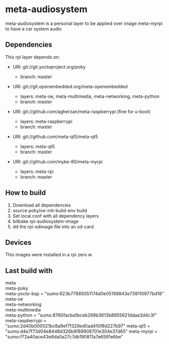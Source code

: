 # meta-audiosystem

meta-audiosystem is a personal layer to be applied over image meta-myrpi to have a car system audio

## Dependencies

This rpi layer depends on:

* URI: git://git.yoctoproject.org/poky
  * branch: master

* URI: git://git.openembedded.org/meta-openembedded
  * layers: meta-oe, meta-multimedia, meta-networking, meta-python
  * branch: master

* URI: git://github.com/agherzan/meta-raspberrypi (fine for u-boot)
  * layers: meta-raspberrypi
  * branch: master

* URI: git://github.com/meta-qt5/meta-qt5
  * layers: meta-qt5
  * branch: master

* URI: git://github.com/myke-80/meta-myrpi
  * layers: meta-rpi
  * branch: master

## How to build 

1. Download all dependencies
2. source poky/oe-init-build-env build
3. Set local.conf with all dependency layers
4. bitbake rpi-audiosystem-image
5. dd the rpi-sdimage file into an sd-card

## Devices

This images were installed in a rpi zero w.

## Last build with

meta                 
meta-poky            
meta-yocto-bsp       = "sumo:623b77885051174d0e05198843e739110977bd18"
meta-oe              
meta-networking      
meta-multimedia      
meta-python          = "sumo:8760facba1bceb299b3613b8955621ddaa3d4c3f"
meta-raspberrypi     = "sumo:2d40b000021bc8a9ef7f329ed0ad410f8d227b97"
meta-qt5             = "sumo:d4e7f73d04e8448d326b6f89908701e304e37d65"
meta-myrpi           = "sumo:f72a40ace43e6da0a27c7db190811a7e6591e6be"
